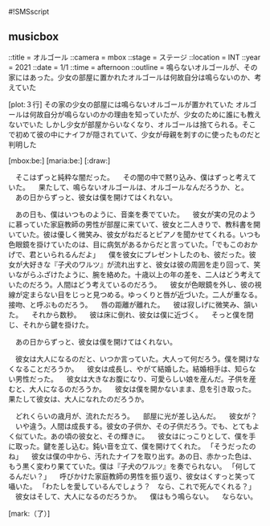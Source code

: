 #!SMSscript

## musicbox

::title = オルゴール
::camera = mbox
::stage = ステージ
::location = INT
::year = 2021
::date = 1/1
::time = afternoon
::outline = 鳴らないオルゴールが、その家にはあった。少女の部屋に置かれたオルゴールは何故自分は鳴らないのか、考えていた

[plot:３行]
その家の少女の部屋には鳴らないオルゴールが置かれていた
オルゴールは何故自分が鳴らないのかの理由を知っていたが、少女のために誰にも教えないでいた
しかし少女が部屋からいなくなり、オルゴールは捨てられる。そこで初めて彼の中にナイフが隠されていて、少女が母親を刺すのに使ったものだと判明した

[mbox:be:]
[maria:be:]
[:draw:]

　そこはずっと純粋な闇だった。
　その闇の中で黙り込み、僕はずっと考えていた。
　果たして、鳴らないオルゴールは、オルゴールなんだろうか、と。
　あの日からずっと、彼女は僕を開けてはくれない。

　あの日も、僕はいつものように、音楽を奏でていた。
　彼女が実の兄のように慕っていた家庭教師の男性が部屋に来ていて、彼女と二人きりで、教科書を開いていた。彼は優しく微笑み、彼女がねだるとピアノを聞かせてくれる。いつも色眼鏡を掛けていたのは、目に病気があるからだと言っていた。「でもこのおかげで、君といられるんだよ」
　僕を彼女にプレゼントしたのも、彼だった。彼女が大好きな『子犬のワルツ』が流れ出すと、彼女は彼の周囲を走り回って、笑いながらふざけたように、腕を絡めた。十歳以上の年の差を、二人はどう考えていたのだろう。人間はどう考えているのだろう。
　彼女が色眼鏡を外し、彼の視線が定まらない目をじっと見つめる。ゆっくりと唇が近づいた。二人が重なる。接吻、と呼ぶものだろう。
　唇の距離が離れた。
　彼は寂しげに微笑み、頷いた。
　それから数秒。
　彼は床に倒れ、彼女は僕に近づく。
　そっと僕を閉じ、それから鍵を掛けた。

　あの日からずっと、彼女は僕を開けてはくれない。

　彼女は大人になるのだと、いつか言っていた。大人って何だろう。僕を開けなくなることだろうか。
　彼女は成長し、やがて結婚した。結婚相手は、知らない男性だった。
　彼女は大きなお腹になり、可愛らしい娘を産んだ。子供を産むと、大人になるのだろうか。
　彼女は僕を開かないまま、息を引き取った。果たして彼女は、大人になれたのだろうか。

　どれくらいの歳月が、流れただろう。
　部屋に光が差し込んだ。
　彼女が？
　いや違う。人間は成長する。彼女の子供か、その子供だろう。でも、とてもよく似ていた。あの頃の彼女と、その輝きに。
　彼女はにっこりとして、僕を手に取った。鍵を差し込む。鈍い音を立て、僕を開けてくれた。
「そうだったのね」
　彼女は僕の中から、汚れたナイフを取り出す。あの日、赤かった色は、もう黒く変わり果てていた。僕は『子犬のワルツ』を奏でられない。
「何してるんだい？」
　呼びかけた家庭教師の男性を振り返り、彼女はくすっと笑って囁いた。
「わたしを愛しているんでしょう？　なら、これで死んでくれる？」
　彼女はそして、大人になるのだろうか。
　僕はもう鳴らない。
　ならない。

[mark:（了）]
